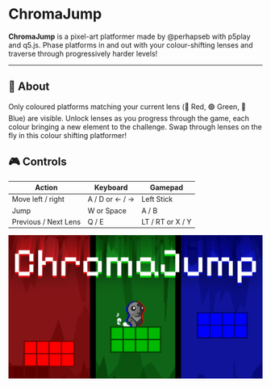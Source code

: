 # ChromaJump

**ChromaJump** is a pixel-art platformer made by @perhapseb with p5play and q5.js.
Phase platforms in and out with your colour-shifting lenses and traverse through progressively harder levels!

---

## 📖 About

Only coloured platforms matching your current lens (🔴 Red, 🟢 Green, 🔵 Blue) are visible. 
Unlock lenses as you progress through the game, each colour bringing a new element to the challenge.
Swap through lenses on the fly in this colour shifting platformer!

## 🎮 Controls

| Action | Keyboard | Gamepad |
| --- | --- | --- |
| Move left / right | A / D or ← / → | Left Stick |
| Jump | W or Space | A / B |
| Previous / Next Lens | Q / E | LT / RT or X / Y |

![ChromaJump Title Thumbnail](chromajump.webp)
